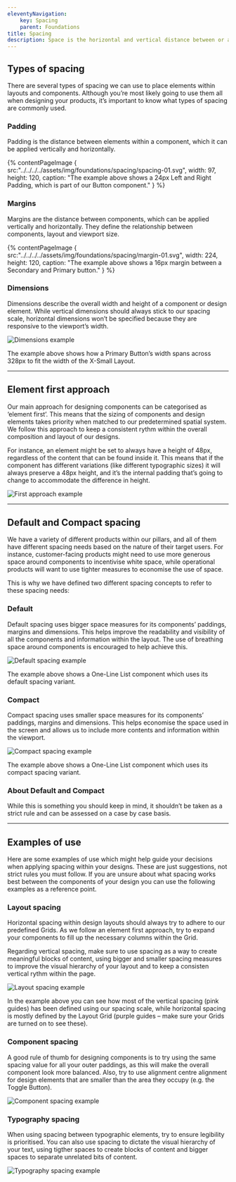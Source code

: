 ```yaml
---
eleventyNavigation:
    key: Spacing
    parent: Foundations
title: Spacing
description: Space is the horizontal and vertical distance between or around different design elements.
---
```


## Types of spacing

There are several types of spacing we can use to place elements within layouts and components. Although you’re most likely going to use them all when designing your products, it’s important to know what types of spacing are commonly used.

### Padding

Padding is the distance between elements within a component, which it can be applied vertically and horizontally.


{% contentPageImage { 
    src:"../../../../assets/img/foundations/spacing/spacing-01.svg", 
    width: 97, 
    height: 120,
    caption: "The example above shows a 24px Left and Right Padding, which is part of our Button component." } %}

### Margins

Margins are the distance between components, which can be applied vertically and horizontally. They define the relationship between components, layout and viewport size.

{% contentPageImage { 
    src:"../../../../assets/img/foundations/spacing/margin-01.svg", 
    width: 224, 
    height: 120,
    caption: "The example above shows a 16px margin between a Secondary and Primary button." } %}

### Dimensions

Dimensions describe the overall width and height of a component or design element. While vertical dimensions should always stick to our spacing scale, horizontal dimensions won’t be specified because they are responsive to the viewport’s width.

![Dimensions example](../../../../assets/img/foundations/spacing/dimensions-01.svg)

The example above shows how a Primary Button’s width spans across 328px to fit the width of the X-Small Layout.

--- 

## Element first approach

Our main approach for designing components can be categorised as ‘element first’. This means that the sizing of components and design elements takes priority when matched to our predetermined spatial system. We follow this approach to keep a consistent rythm within the overall composition and layout of our designs.

For instance, an element might be set to always have a height of 48px, regardless of the content that can be found inside it. This means that if the component has different variations (like different typographic sizes) it will always preserve a 48px height, and it’s the internal padding that’s going to change to accommodate the difference in height.

![First approach example](../../../../assets/img/foundations/spacing/approach-01.svg)

---

## Default and Compact spacing

We have a variety of different products within our pillars, and all of them have different spacing needs based on the nature of their target users. For instance, customer-facing products might need to use more generous space around components to incentivise white space, while operational products will want to use tighter measures to economise the use of space.

This is why we have defined two different spacing concepts to refer to these spacing needs:

### Default

Default spacing uses bigger space measures for its components’ paddings, margins and dimensions. This helps improve the readability and visibility of all the components and information within the layout. The use of breathing space around components is encouraged to help achieve this.

![Default spacing example](../../../../assets/img/foundations/spacing/spacing-default.svg)

The example above shows a One-Line List component which uses its default spacing variant.

### Compact

Compact spacing uses smaller space measures for its components’ paddings, margins and dimensions. This helps economise the space used in the screen and allows us to include more contents and information within the viewport.

![Compact spacing example](../../../../assets/img/foundations/spacing/spacing-compact.svg)

The example above shows a One-Line List component which uses its compact spacing variant.


### About Default and Compact

While this is something you should keep in mind, it shouldn’t be taken as a strict rule and can be assessed on a case by case basis.

---

## Examples of use

Here are some examples of use which might help guide your decisions when applying spacing within your designs. These are just suggestions, not strict rules you must follow. If you are unsure about what spacing works best between the components of your design you can use the following examples as a reference point.


### Layout spacing

Horizontal spacing within design layouts should always try to adhere to our predefined Grids.  As we follow an element first approach, try to expand your components to fill up the necessary columns within the Grid.

Regarding vertical spacing, make sure to use spacing as a way to create meaningful blocks of content, using bigger and smaller spacing measures to improve the visual hierarchy of your layout and to keep a consisten vertical rythm within the page.

![Layout spacing example](../../../../assets/img/foundations/spacing/layout-spacing.svg)

In the example above you can see how most of the vertical spacing (pink guides) has been defined using our spacing scale, while horizontal spacing is mostly defined by the Layout Grid (purple guides – make sure your Grids are turned on to see these).


### Component spacing

A good rule of thumb for designing components is to try using the same spacing value for all your outer paddings, as this will make the overall component look more balanced. Also, try to use alignment centre alignment for design elements that are smaller than the area they occupy (e.g. the Toggle Button).

![Component spacing example](../../../../assets/img/foundations/spacing/component-spacing.svg)

### Typography spacing

When using spacing between typographic elements, try to ensure legibility is prioritised. You can also use spacing to dictate the visual hierarchy of your text, using tigther spaces to create blocks of content and bigger spaces to separate unrelated bits of content.

![Typography spacing example](../../../../assets/img/foundations/spacing/typography-spacing.svg)

